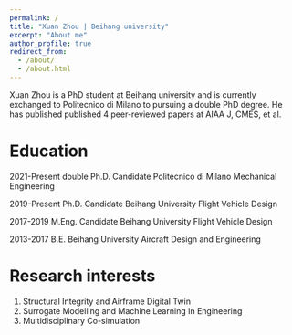 ```yaml
---
permalink: /
title: "Xuan Zhou | Beihang university"
excerpt: "About me"
author_profile: true
redirect_from: 
  - /about/
  - /about.html
---
```


Xuan Zhou is a PhD student at Beihang university and is currently exchanged to Politecnico di Milano to pursuing a double PhD degree. He has published published 4 peer-reviewed papers at AIAA J, CMES, et al.

Education
======
2021-Present double Ph.D. Candidate   Politecnico di Milano	Mechanical Engineering

2019-Present Ph.D. Candidate   Beihang University	Flight Vehicle Design

2017-2019    M.Eng. Candidate  Beihang University	Flight Vehicle Design

2013-2017    B.E.              Beihang University	Aircraft Design and Engineering	

Research interests
======
1. Structural Integrity and Airframe Digital Twin
2. Surrogate Modelling and Machine Learning In Engineering
3. Multidisciplinary Co-simulation
